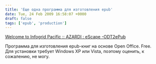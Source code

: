 ```yaml
---
title: 'Еще одна программа для изготовления epub'
date: Tue, 24 Feb 2009 16:58:07 +0000
draft: false
tags: ['epub', 'production']
---
```


[Welcome to Infogrid Pacific :: AZARDI : eScape -ODT2ePub](http://www.infogridpacific.com/igp/AZARDI/eScape%20-ODT2ePub/)

Программа для изготовления epub-книг на основе Open Office. Free. Для установки требует Windows XP или Vista, поэтому оценить, к сожалению, не могу.